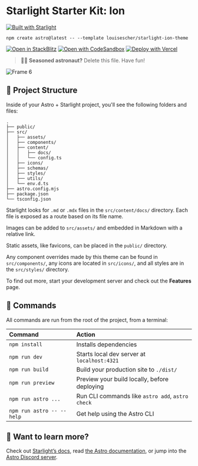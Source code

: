 # Starlight Starter Kit: Ion

[![Built with Starlight](https://astro.badg.es/v2/built-with-starlight/tiny.svg)](https://starlight.astro.build)

```
npm create astro@latest -- --template louisescher/starlight-ion-theme
```

[![Open in StackBlitz](https://developer.stackblitz.com/img/open_in_stackblitz.svg)](https://stackblitz.com/github/louisescher/starlight-ion-theme)
[![Open with CodeSandbox](https://assets.codesandbox.io/github/button-edit-lime.svg)](https://codesandbox.io/p/sandbox/github/louisescher/starlight-ion-theme)
[![Deploy with Vercel](https://vercel.com/button)](https://vercel.com/new/clone?repository-url=https%3A%2F%2Fgithub.com%2Flouisescher%2Fstarlight-ion-theme&project-name=my-starlight-ion-docs&repository-name=my-starlight-ion-docs)

> 🧑‍🚀 **Seasoned astronaut?** Delete this file. Have fun!

![Frame 6](https://github.com/user-attachments/assets/d3cec93d-4d7d-4b0e-8c99-c15141b953c8)

## 🚀 Project Structure

Inside of your Astro + Starlight project, you'll see the following folders and files:

```
.
├── public/
├── src/
│   ├── assets/
│   ├── components/
│   ├── content/
│   │   ├── docs/
│   │   └── config.ts
│   ├── icons/
│   ├── schemas/
│   ├── styles/
│   ├── utils/
│   └── env.d.ts
├── astro.config.mjs
├── package.json
└── tsconfig.json
```

Starlight looks for `.md` or `.mdx` files in the `src/content/docs/` directory. Each file is exposed as a route based on its file name.

Images can be added to `src/assets/` and embedded in Markdown with a relative link.

Static assets, like favicons, can be placed in the `public/` directory.

Any component overrides made by this theme can be found in `src/components/`, any icons are located in `src/icons/`, and all styles are
in the `src/styles/` directory.

To find out more, start your development server and check out the **Features** page.

## 🧞 Commands

All commands are run from the root of the project, from a terminal:

| Command                   | Action                                           |
| :------------------------ | :----------------------------------------------- |
| `npm install`             | Installs dependencies                            |
| `npm run dev`             | Starts local dev server at `localhost:4321`      |
| `npm run build`           | Build your production site to `./dist/`          |
| `npm run preview`         | Preview your build locally, before deploying     |
| `npm run astro ...`       | Run CLI commands like `astro add`, `astro check` |
| `npm run astro -- --help` | Get help using the Astro CLI                     |

## 👀 Want to learn more?

Check out [Starlight’s docs](https://starlight.astro.build/), read [the Astro documentation](https://docs.astro.build), or jump into the [Astro Discord server](https://astro.build/chat).
